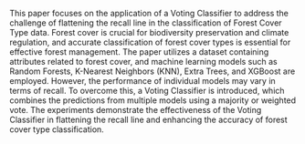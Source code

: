 This paper focuses on the application of a Voting 
Classifier to address the challenge of flattening the recall line in 
the classification of Forest Cover Type data. Forest cover is 
crucial for biodiversity preservation and climate regulation, and 
accurate classification of forest cover types is essential for 
effective forest management. The paper utilizes a dataset 
containing attributes related to forest cover, and machine 
learning models such as Random Forests, K-Nearest Neighbors 
(KNN), Extra Trees, and XGBoost are employed. However, the 
performance of individual models may vary in terms of recall. 
To overcome this, a Voting Classifier is introduced, which 
combines the predictions from multiple models using a majority 
or weighted vote. The experiments demonstrate the effectiveness 
of the Voting Classifier in flattening the recall line and 
enhancing the accuracy of forest cover type classification.
